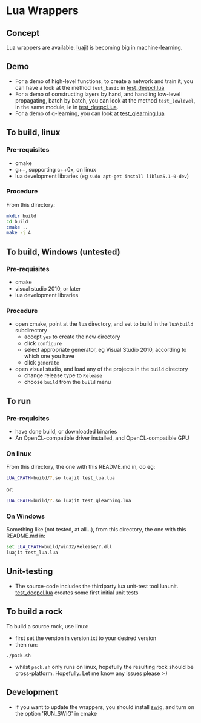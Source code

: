 # Lua Wrappers

## Concept

Lua wrappers are available.  [luajit](http://luajit.org) is becoming big in machine-learning.

## Demo

* For a demo of high-level functions, to create a network and train it, you can have a look at the method `test_basic` in [test_deepcl.lua](test_deepcl.lua)
* For a demo of constructing layers by hand, and handling low-level propagating, batch by batch, you can look at the method `test_lowlevel`, in the same module, ie in [test_deepcl.lua](test_deepcl.lua).
* For a demo of q-learning, you can look at [test_qlearning.lua](test_qlearning.lua)

## To build, linux

### Pre-requisites

* cmake
* g++, supporting c++0x, on linux
* lua development libraries (eg `sudo apt-get install liblua5.1-0-dev`)

### Procedure

From this directory:
```bash
mkdir build
cd build
cmake ..
make -j 4
```

## To build, Windows (untested)

### Pre-requisites

* cmake
* visual studio 2010, or later
* lua development libraries

### Procedure

- open cmake, point at the `lua` directory, and set to build in the `lua\build` subdirectory
  - accept `yes` to create the new directory
  - click `configure`
  - select appropriate generator, eg Visual Studio 2010, according to which one you have
  - click `generate`
- open visual studio, and load any of the projects in the `build` directory
  - change release type to `Release`
  - choose `build` from the `build` menu

## To run

### Pre-requisites

* have done build, or downloaded binaries
* An OpenCL-compatible driver installed, and OpenCL-compatible GPU

### On linux

From this directory, the one with this README.md in, do eg:
```bash
LUA_CPATH=build/?.so luajit test_lua.lua
```
or:
```bash
LUA_CPATH=build/?.so luajit test_qlearning.lua
```

### On Windows

Something like (not tested, at all...), from this directory, the one with this README.md in:
```cmd
set LUA_CPATH=build/win32/Release/?.dll
luajit test_lua.lua
```

## Unit-testing

* The source-code includes the thirdparty lua unit-test tool luaunit.  [test_deepcl.lua](test_deepcl.lua)
creates some first initial unit tests

## To build a rock

To build a source rock, use linux:
* first set the version in version.txt to your desired version
* then run:
```
./pack.sh
```
* whilst `pack.sh` only runs on linux, hopefully the resulting rock should be cross-platform.  Hopefully.  Let
me know any issues please :-)

## Development

* If you want to update the wrappers, you should install [swig](http://www.swig.org), and turn on the option 'RUN_SWIG' in cmake

